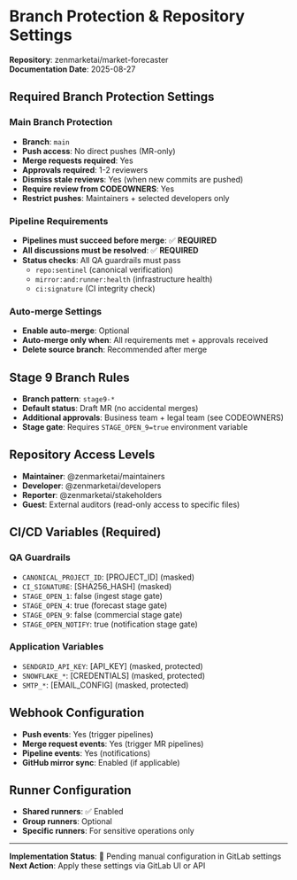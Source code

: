 # Branch Protection & Repository Settings
**Repository**: zenmarketai/market-forecaster  
**Documentation Date**: 2025-08-27

## Required Branch Protection Settings

### Main Branch Protection
- **Branch**: `main`
- **Push access**: No direct pushes (MR-only)
- **Merge requests required**: Yes
- **Approvals required**: 1-2 reviewers
- **Dismiss stale reviews**: Yes (when new commits are pushed)
- **Require review from CODEOWNERS**: Yes
- **Restrict pushes**: Maintainers + selected developers only

### Pipeline Requirements
- **Pipelines must succeed before merge**: ✅ **REQUIRED**
- **All discussions must be resolved**: ✅ **REQUIRED**  
- **Status checks**: All QA guardrails must pass
  - `repo:sentinel` (canonical verification)
  - `mirror:and:runner:health` (infrastructure health)
  - `ci:signature` (CI integrity check)

### Auto-merge Settings
- **Enable auto-merge**: Optional
- **Auto-merge only when**: All requirements met + approvals received
- **Delete source branch**: Recommended after merge

## Stage 9 Branch Rules
- **Branch pattern**: `stage9-*`
- **Default status**: Draft MR (no accidental merges)
- **Additional approvals**: Business team + legal team (see CODEOWNERS)
- **Stage gate**: Requires `STAGE_OPEN_9=true` environment variable

## Repository Access Levels
- **Maintainer**: @zenmarketai/maintainers
- **Developer**: @zenmarketai/developers  
- **Reporter**: @zenmarketai/stakeholders
- **Guest**: External auditors (read-only access to specific files)

## CI/CD Variables (Required)
### QA Guardrails
- `CANONICAL_PROJECT_ID`: [PROJECT_ID] (masked)
- `CI_SIGNATURE`: [SHA256_HASH] (masked)
- `STAGE_OPEN_1`: false (ingest stage gate)
- `STAGE_OPEN_4`: true (forecast stage gate) 
- `STAGE_OPEN_9`: false (commercial stage gate)
- `STAGE_OPEN_NOTIFY`: true (notification stage gate)

### Application Variables
- `SENDGRID_API_KEY`: [API_KEY] (masked, protected)
- `SNOWFLAKE_*`: [CREDENTIALS] (masked, protected)
- `SMTP_*`: [EMAIL_CONFIG] (masked, protected)

## Webhook Configuration
- **Push events**: Yes (trigger pipelines)
- **Merge request events**: Yes (trigger MR pipelines)
- **Pipeline events**: Yes (notifications)
- **GitHub mirror sync**: Enabled (if applicable)

## Runner Configuration
- **Shared runners**: ✅ Enabled
- **Group runners**: Optional
- **Specific runners**: For sensitive operations only

---
**Implementation Status**: 🔄 Pending manual configuration in GitLab settings  
**Next Action**: Apply these settings via GitLab UI or API